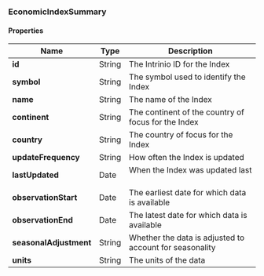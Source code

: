 
[//]: # (CLASS:EconomicIndexSummary)

[//]: # (KIND:object)

### EconomicIndexSummary

#### Properties

[//]: # (START_DEFINITION)

Name | Type | Description
------------ | ------------- | -------------
**id** | String | The Intrinio ID for the Index &nbsp;
**symbol** | String | The symbol used to identify the Index &nbsp;
**name** | String | The name of the Index &nbsp;
**continent** | String | The continent of the country of focus for the Index &nbsp;
**country** | String | The country of focus for the Index &nbsp;
**updateFrequency** | String | How often the Index is updated &nbsp;
**lastUpdated** | Date | When the Index was updated last &nbsp;
**observationStart** | Date | The earliest date for which data is available &nbsp;
**observationEnd** | Date | The latest date for which data is available &nbsp;
**seasonalAdjustment** | String | Whether the data is adjusted to account for seasonality &nbsp;
**units** | String | The units of the data &nbsp;

[//]: # (END_DEFINITION)





